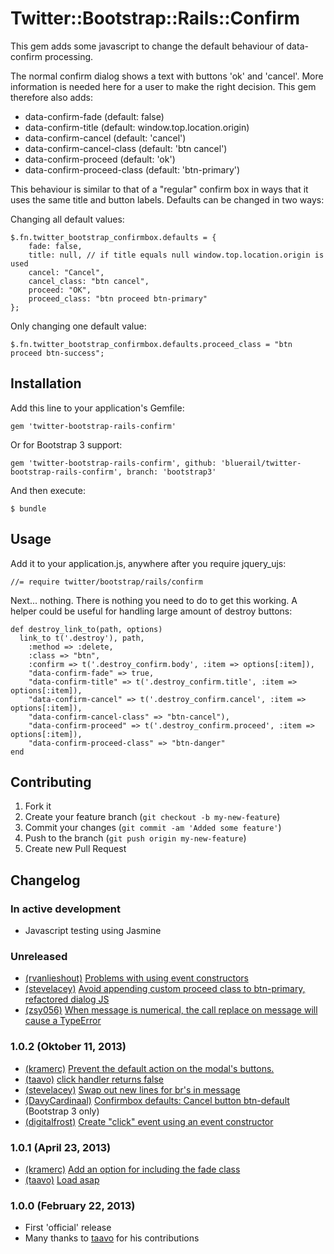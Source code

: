 # Twitter::Bootstrap::Rails::Confirm

This gem adds some javascript to change the default behaviour of data-confirm processing.

The normal confirm dialog shows a text with buttons 'ok' and 'cancel'. More information is needed here for a user to make the right decision. This gem therefore also adds:

* data-confirm-fade (default: false)
* data-confirm-title (default: window.top.location.origin)
* data-confirm-cancel (default: 'cancel')
* data-confirm-cancel-class (default: 'btn cancel')
* data-confirm-proceed (default: 'ok')
* data-confirm-proceed-class (default: 'btn-primary')

This behaviour is similar to that of a "regular" confirm box in ways that it uses the same title and button labels. Defaults can be changed in two ways:

Changing all default values:

    $.fn.twitter_bootstrap_confirmbox.defaults = {
        fade: false,
        title: null, // if title equals null window.top.location.origin is used
        cancel: "Cancel",
        cancel_class: "btn cancel",
        proceed: "OK",
        proceed_class: "btn proceed btn-primary"
    };

Only changing one default value:

    $.fn.twitter_bootstrap_confirmbox.defaults.proceed_class = "btn proceed btn-success";

## Installation

Add this line to your application's Gemfile:

    gem 'twitter-bootstrap-rails-confirm'

Or for Bootstrap 3 support:

    gem 'twitter-bootstrap-rails-confirm', github: 'bluerail/twitter-bootstrap-rails-confirm', branch: 'bootstrap3'

And then execute:

    $ bundle

## Usage

Add it to your application.js, anywhere after you require jquery_ujs:

    //= require twitter/bootstrap/rails/confirm

Next... nothing. There is nothing you need to do to get this working. A helper could be useful for handling large amount of destroy buttons:

    def destroy_link_to(path, options)
      link_to t('.destroy'), path, 
        :method => :delete,
        :class => "btn",
        :confirm => t('.destroy_confirm.body', :item => options[:item]),
        "data-confirm-fade" => true,
        "data-confirm-title" => t('.destroy_confirm.title', :item => options[:item]),
        "data-confirm-cancel" => t('.destroy_confirm.cancel', :item => options[:item]),
        "data-confirm-cancel-class" => "btn-cancel"),
        "data-confirm-proceed" => t('.destroy_confirm.proceed', :item => options[:item]),
        "data-confirm-proceed-class" => "btn-danger"
    end

## Contributing

1. Fork it
2. Create your feature branch (`git checkout -b my-new-feature`)
3. Commit your changes (`git commit -am 'Added some feature'`)
4. Push to the branch (`git push origin my-new-feature`)
5. Create new Pull Request

## Changelog

### In active development

* Javascript testing using Jasmine

### Unreleased

* [(rvanlieshout)](https://github.com/rvanlieshout) [Problems with using event constructors](https://github.com/bluerail/twitter-bootstrap-rails-confirm/issues/18)
* [(stevelacey)](https://github.com/stevelacey) [Avoid appending custom proceed class to btn-primary, refactored dialog JS](https://github.com/bluerail/twitter-bootstrap-rails-confirm/pull/17)
* [(zsy056)](https://github.com/zsy056) [When message is numerical, the call replace on message will cause a TypeError](https://github.com/bluerail/twitter-bootstrap-rails-confirm/pull/22)

### 1.0.2 (Oktober 11, 2013)

* [(kramerc)](https://github.com/kramerc) [Prevent the default action on the modal's buttons.](https://github.com/bluerail/twitter-bootstrap-rails-confirm/pull/9)
* [(taavo)](https://github.com/taavo) [click handler returns false](https://github.com/bluerail/twitter-bootstrap-rails-confirm/pull/6)
* [(stevelacey)](https://github.com/stevelacey) [Swap out new lines for br's in message](https://github.com/bluerail/twitter-bootstrap-rails-confirm/pull/16)
* [(DavyCardinaal)](https://github.com/DavyCardinaal) [Confirmbox defaults: Cancel button btn-default](https://github.com/bluerail/twitter-bootstrap-rails-confirm/pull/15) (Bootstrap 3 only)
* [(digitalfrost)](https://github.com/digitalfrost) [Create "click" event using an event constructor](https://github.com/bluerail/twitter-bootstrap-rails-confirm/pull/14)

### 1.0.1 (April 23, 2013)

* [(kramerc)](https://github.com/kramerc) [Add an option for including the fade class](https://github.com/bluerail/twitter-bootstrap-rails-confirm/pull/8)
* [(taavo)](https://github.com/taavo) [Load asap](https://github.com/bluerail/twitter-bootstrap-rails-confirm/pull/5)

### 1.0.0 (February 22, 2013)

* First 'official' release
* Many thanks to [taavo](https://github.com/taavo) for his contributions
